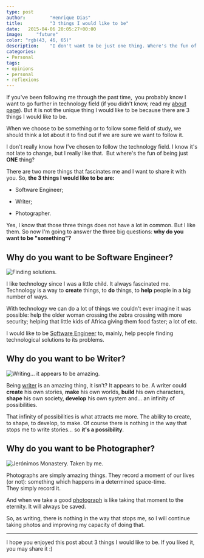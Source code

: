 ```yaml
---
type: post
author:         "Henrique Dias"
title:          "3 things I would like to be"
date:	2015-04-06 20:05:27+00:00
image:     "future"
color: "rgb(43, 46, 65)"
description:    "I don't want to be just one thing. Where's the fun of being just one thing? There are 3 things I would like to be and there is nothing in the way."
categories:
- Personal
tags:
- opinions
- personal
- reflexions
---
```


If you've been following me through the past time,  you probably know I want to go further in technology field (if you didn't know, read my [about page](https://henriquedias.com/about/)). But it is not the unique thing I would like to be because there are 3 things I would like to be.

When we choose to be something or to follow some field of study, we should think a lot about it to find out if we are sure we want to follow it.

I don't really know how I've chosen to follow the technology field. I know it's not late to change, but I really like that.  But where's the fun of being just **ONE** thing?

There are two more things that fascinates me and I want to share it with you. So, **the 3 things I would like to be are:**

  * Software Engineer;

  * Writer;

  * Photographer.


Yes, I know that those three things does not have a lot in common. But I like them. So now I'm going to answer the three big questions: **why do you want to be "something"?**

## Why do you want to be Software Engineer?

![Finding solutions.](/images/technology-solutions.jpg)

I like technology since I was a little child. It always fascinated me. Technology is a way to **create** things, to **do** things, to **help** people in a big number of ways.

With technology we can do a lot of things we couldn't ever imagine it was possible: help the older woman crossing the zebra crossing with more security; helping that little kids of Africa giving them food faster; a lot of etc.

I would like to be [Software Engineer](https://en.wikipedia.org/wiki/Software_engineer) to, mainly, help people finding technological solutions to its problems.

## Why do you want to be Writer?

![Writing... it appears to be amazing.](/images/writing.jpg)

Being [writer](https://en.wikipedia.org/wiki/Writer) is an amazing thing, it isn't? It appears to be. A writer could **create** his own stories, **make** his own worlds, **build** his own characters, **shape** his own society, **develop** his own system and... an infinity of possibilities.

That infinity of possibilities is what attracts me more. The ability to create, to shape, to develop, to make. Of course there is nothing in the way that stops me to write stories... so **it's a possibility**.

## Why do you want to be Photographer?

![Jerónimos Monastery. Taken by me.](/images/mosteiro_jeronimos.jpg)

Photographs are simply amazing things. They record a moment of our lives (or not): something which happens in a determined space-time. They simply record it.

And when we take a good [photograph](https://en.wikipedia.org/wiki/Photographer) is like taking that moment to the eternity. It will always be saved.

So, as writing, there is nothing in the way that stops me, so I will continue taking photos and improving my capacity of doing that.

* * *

I hope you enjoyed this post about 3 things I would like to be. If you liked it, you may share it :)
